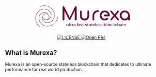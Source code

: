 <p align="center">
  <img width="320" src="docs/logo_with_text.svg">
</p>

<p align="center">
  <a href="https://github.com/murexa-labs/murexa/blob/main/LICENSE">
    <img src="https://img.shields.io/github/license/murexa-labs/murexa" alt="LICENSE">
  </a>
  <a href="https://github.com/murexa-labs/murexa/pulls">
    <img src="https://img.shields.io/github/issues-pr/murexa-labs/murexa" alt="Open PRs">
  </a>
</p>

## What is Murexa?

Murexa is an open-source stateless blockchain that dedicates to ultimate performance for real world production.
